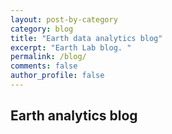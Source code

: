 ```yaml
---
layout: post-by-category
category: blog
title: "Earth data analytics blog"
excerpt: "Earth Lab blog. "
permalink: /blog/
comments: false
author_profile: false
---
```


## Earth analytics blog
